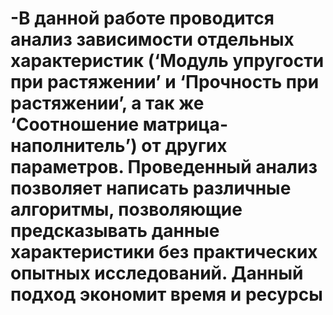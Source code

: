 # -В данной работе проводится анализ зависимости отдельных характеристик (‘Модуль упругости при растяжении’ и ‘Прочность при растяжении’, а так же ‘Соотношение матрица-наполнитель’) от других параметров. Проведенный анализ позволяет написать различные алгоритмы, позволяющие предсказывать данные характеристики без практических опытных исследований. Данный подход экономит время и ресурсы
